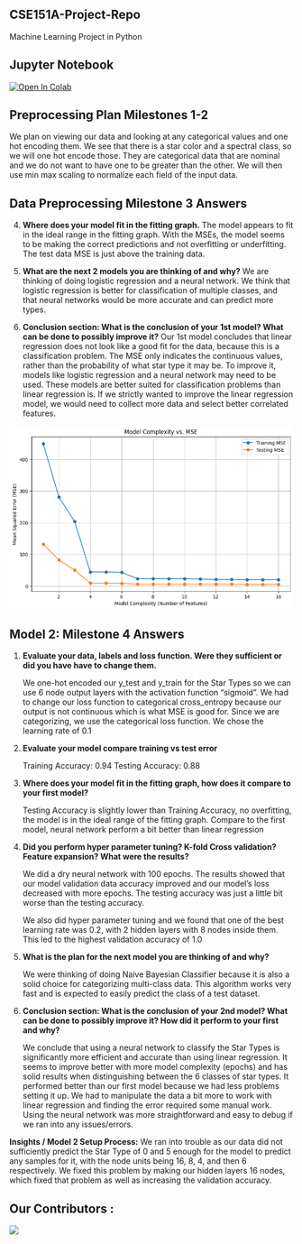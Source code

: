 ## CSE151A-Project-Repo
Machine Learning Project in Python

## Jupyter Notebook
<a target="_blank" href="https://colab.research.google.com/github/kaijia2022/CSE151A-Project-Repo/blob/main/StarType_Prediction.ipynb">
  <img src="https://colab.research.google.com/assets/colab-badge.svg" alt="Open In Colab"/>
</a>


## Preprocessing Plan Milestones 1-2
We plan on viewing our data and looking at any categorical values and one hot encoding them. We see that there is a star color and a spectral class, so we will one hot encode those. They are categorical data that are nominal and we do not want to have one to be greater than the other. We will then use min max scaling to normalize each field of the input data. 

## Data Preprocessing Milestone 3 Answers
4. **Where does your model fit in the fitting graph.**
   The model appears to fit in the ideal range in the fitting graph. With the MSEs, the model seems to be making the correct predictions and not overfitting or underfitting. The test data MSE is just above the training data. 

5. **What are the next 2 models you are thinking of and why?**
We are thinking of doing logistic regression and a neural network. We think that logistic regression is better for classification of multiple classes, and that neural networks would be more accurate and can predict more types.

7. **Conclusion section: What is the conclusion of your 1st model? What can be done to possibly improve it?**
Our 1st model concludes that linear regression does not look like a good fit for the data, because this is a classification problem. The MSE only indicates the continuous values, rather than the probability of what star type it may be. To improve it, models like logistic regression and a neural network may need to be used. These models are better suited for classification problems than linear regression is. If we strictly wanted to improve the linear regression model, we would need to collect more data and select better correlated features.

![Fitting plot](image.png)


## Model 2: Milestone 4 Answers
1. **Evaluate your data, labels and loss function. Were they sufficient or did you have have to change them.**

      We one-hot encoded our y_test and y_train for the Star Types so we can use 6 node output layers with the activation function “sigmoid”. We had to change our loss function to categorical cross_entropy because our output is not continuous which is what MSE is good for. Since we are categorizing, we use the categorical loss function. We chose the learning rate of 0.1


3. **Evaluate your model compare training vs test error**

    Training Accuracy: 0.94
    Testing Accuracy: 0.88

4. **Where does your model fit in the fitting graph, how does it compare to your first model?**

    Testing Accuracy is slightly lower than Training Accuracy, no overfitting, the model is in the ideal range of the fitting graph. 
    Compare to the first model, neural network perform a bit better than linear regression

5. **Did you perform hyper parameter tuning? K-fold Cross validation? Feature expansion? What were the results?**

    We did a dry neural network with 100 epochs. The results showed that our model validation data accuracy improved and our model’s loss decreased with more epochs. The testing accuracy was just a little bit worse than the testing accuracy. 


    We also did hyper parameter tuning and we found that one of the best learning rate was 0.2, with 2 hidden layers with 8 nodes inside them. This led to the highest validation accuracy of 1.0 

5. **What is the plan for the next model you are thinking of and why?**

    We were thinking of doing Naive Bayesian Classifier because it is also a solid choice for categorizing multi-class data. This algorithm works very fast and is expected to easily predict the class of a test dataset.


7. **Conclusion section: What is the conclusion of your 2nd model? What can be done to possibly improve it? How did it perform to your first and why?**

    We conclude that using a neural network to classify the Star Types is significantly more efficient and accurate than using linear regression. It seems to improve better with more model complexity (epochs) and has solid results when distinguishing between the 6 classes of star types. It performed better than our first model because we had less problems setting it up. We had to manipulate the data a bit more to work with linear regression and finding the error required some manual work. Using the neural network was more straightforward and easy to debug if we ran into any issues/errors. 

**Insights / Model 2 Setup Process:**
    We ran into trouble as our data did not sufficiently predict the Star Type of 0 and 5 enough for the model to predict any samples for it, with the node units being 16, 8, 4, and then 6 respectively.
    We fixed this problem by making our hidden layers 16 nodes, which fixed that problem as well as increasing the validation accuracy. 
## Our Contributors :

<a href="https://github.com/kaijia2022/CSE151A-Project-Repo/graphs/contributors">
  <img src="https://contrib.rocks/image?repo=kaijia2022/CSE151A-Project-Repo" />
</a>
<br>
<br>
